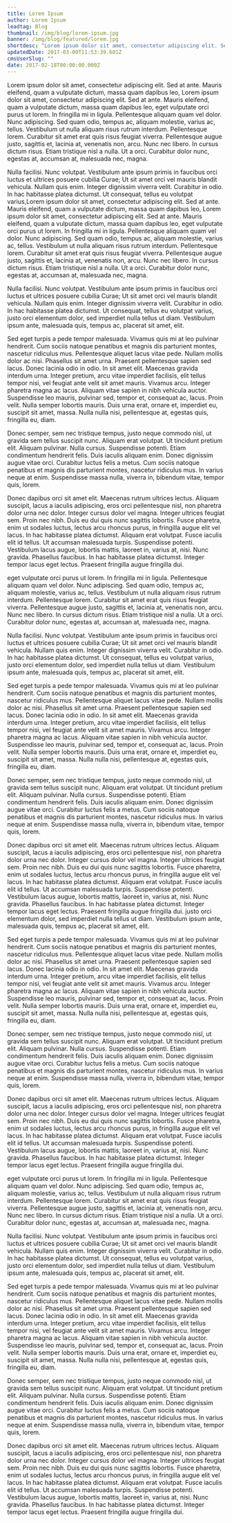 ```yaml
---
title: Lorem Ipsum
author: Lorem Ipsum
leadtag: Blog
thumbnail: /img/blog/lorem-ipsum.jpg
banner: /img/blog/featured/lorem.jpg
shortdesc: "Lorem ipsum dolor sit amet, consectetur adipiscing elit. Sed at ante. Mauris eleifend, quam a vulputate dictum, massa quam dapibus leo,   Lorem ipsum dolor sit amet, consectetur adipiscing elit. Sed at ante.\n"
updatedDate: 2017-03-09T11:53:39.601Z
cmsUserSlug: ""
date: 2017-02-18T00:00:00.000Z
---
```


Lorem ipsum dolor sit amet, consectetur adipiscing elit. Sed at ante. Mauris eleifend, quam a vulputate dictum, massa quam dapibus leo,   Lorem ipsum dolor sit amet, consectetur adipiscing elit. Sed at ante. Mauris eleifend, quam a vulputate dictum, massa quam dapibus leo, eget vulputate orci purus ut lorem. In fringilla mi in ligula. Pellentesque aliquam quam vel dolor. Nunc adipiscing. Sed quam odio, tempus ac, aliquam molestie, varius ac, tellus. Vestibulum ut nulla aliquam risus rutrum interdum. Pellentesque lorem. Curabitur sit amet erat quis risus feugiat viverra. Pellentesque augue justo, sagittis et, lacinia at, venenatis non, arcu. Nunc nec libero. In cursus dictum risus. Etiam tristique nisl a nulla. Ut a orci. Curabitur dolor nunc, egestas at, accumsan at, malesuada nec, magna.

Nulla facilisi. Nunc volutpat. Vestibulum ante ipsum primis in faucibus orci luctus et ultrices posuere cubilia Curae; Ut sit amet orci vel mauris blandit vehicula. Nullam quis enim. Integer dignissim viverra velit. Curabitur in odio. In hac habitasse platea dictumst. Ut consequat, tellus eu volutpat varius,Lorem ipsum dolor sit amet, consectetur adipiscing elit. Sed at ante. Mauris eleifend, quam a vulputate dictum, massa quam dapibus leo,   Lorem ipsum dolor sit amet, consectetur adipiscing elit. Sed at ante. Mauris eleifend, quam a vulputate dictum, massa quam dapibus leo, eget vulputate orci purus ut lorem. In fringilla mi in ligula. Pellentesque aliquam quam vel dolor. Nunc adipiscing. Sed quam odio, tempus ac, aliquam molestie, varius ac, tellus. Vestibulum ut nulla aliquam risus rutrum interdum. Pellentesque lorem. Curabitur sit amet erat quis risus feugiat viverra. Pellentesque augue justo, sagittis et, lacinia at, venenatis non, arcu. Nunc nec libero. In cursus dictum risus. Etiam tristique nisl a nulla. Ut a orci. Curabitur dolor nunc, egestas at, accumsan at, malesuada nec, magna.

Nulla facilisi. Nunc volutpat. Vestibulum ante ipsum primis in faucibus orci luctus et ultrices posuere cubilia Curae; Ut sit amet orci vel mauris blandit vehicula. Nullam quis enim. Integer dignissim viverra velit. Curabitur in odio. In hac habitasse platea dictumst. Ut consequat, tellus eu volutpat varius, justo orci elementum dolor, sed imperdiet nulla tellus ut diam. Vestibulum ipsum ante, malesuada quis, tempus ac, placerat sit amet, elit.

Sed eget turpis a pede tempor malesuada. Vivamus quis mi at leo pulvinar hendrerit. Cum sociis natoque penatibus et magnis dis parturient montes, nascetur ridiculus mus. Pellentesque aliquet lacus vitae pede. Nullam mollis dolor ac nisi. Phasellus sit amet urna. Praesent pellentesque sapien sed lacus. Donec lacinia odio in odio. In sit amet elit. Maecenas gravida interdum urna. Integer pretium, arcu vitae imperdiet facilisis, elit tellus tempor nisi, vel feugiat ante velit sit amet mauris. Vivamus arcu. Integer pharetra magna ac lacus. Aliquam vitae sapien in nibh vehicula auctor. Suspendisse leo mauris, pulvinar sed, tempor et, consequat ac, lacus. Proin velit. Nulla semper lobortis mauris. Duis urna erat, ornare et, imperdiet eu, suscipit sit amet, massa. Nulla nulla nisi, pellentesque at, egestas quis, fringilla eu, diam.

Donec semper, sem nec tristique tempus, justo neque commodo nisl, ut gravida sem tellus suscipit nunc. Aliquam erat volutpat. Ut tincidunt pretium elit. Aliquam pulvinar. Nulla cursus. Suspendisse potenti. Etiam condimentum hendrerit felis. Duis iaculis aliquam enim. Donec dignissim augue vitae orci. Curabitur luctus felis a metus. Cum sociis natoque penatibus et magnis dis parturient montes, nascetur ridiculus mus. In varius neque at enim. Suspendisse massa nulla, viverra in, bibendum vitae, tempor quis, lorem.

Donec dapibus orci sit amet elit. Maecenas rutrum ultrices lectus. Aliquam suscipit, lacus a iaculis adipiscing, eros orci pellentesque nisl, non pharetra dolor urna nec dolor. Integer cursus dolor vel magna. Integer ultrices feugiat sem. Proin nec nibh. Duis eu dui quis nunc sagittis lobortis. Fusce pharetra, enim ut sodales luctus, lectus arcu rhoncus purus, in fringilla augue elit vel lacus. In hac habitasse platea dictumst. Aliquam erat volutpat. Fusce iaculis elit id tellus. Ut accumsan malesuada turpis. Suspendisse potenti. Vestibulum lacus augue, lobortis mattis, laoreet in, varius at, nisi. Nunc gravida. Phasellus faucibus. In hac habitasse platea dictumst. Integer tempor lacus eget lectus. Praesent fringilla augue fringilla dui.

  eget vulputate orci purus ut lorem. In fringilla mi in ligula. Pellentesque aliquam quam vel dolor. Nunc adipiscing. Sed quam odio, tempus ac, aliquam molestie, varius ac, tellus. Vestibulum ut nulla aliquam risus rutrum interdum. Pellentesque lorem. Curabitur sit amet erat quis risus feugiat viverra. Pellentesque augue justo, sagittis et, lacinia at, venenatis non, arcu. Nunc nec libero. In cursus dictum risus. Etiam tristique nisl a nulla. Ut a orci. Curabitur dolor nunc, egestas at, accumsan at, malesuada nec, magna.

Nulla facilisi. Nunc volutpat. Vestibulum ante ipsum primis in faucibus orci luctus et ultrices posuere cubilia Curae; Ut sit amet orci vel mauris blandit vehicula. Nullam quis enim. Integer dignissim viverra velit. Curabitur in odio. In hac habitasse platea dictumst. Ut consequat, tellus eu volutpat varius, justo orci elementum dolor, sed imperdiet nulla tellus ut diam. Vestibulum ipsum ante, malesuada quis, tempus ac, placerat sit amet, elit.

Sed eget turpis a pede tempor malesuada. Vivamus quis mi at leo pulvinar hendrerit. Cum sociis natoque penatibus et magnis dis parturient montes, nascetur ridiculus mus. Pellentesque aliquet lacus vitae pede. Nullam mollis dolor ac nisi. Phasellus sit amet urna. Praesent pellentesque sapien sed lacus. Donec lacinia odio in odio. In sit amet elit. Maecenas gravida interdum urna. Integer pretium, arcu vitae imperdiet facilisis, elit tellus tempor nisi, vel feugiat ante velit sit amet mauris. Vivamus arcu. Integer pharetra magna ac lacus. Aliquam vitae sapien in nibh vehicula auctor. Suspendisse leo mauris, pulvinar sed, tempor et, consequat ac, lacus. Proin velit. Nulla semper lobortis mauris. Duis urna erat, ornare et, imperdiet eu, suscipit sit amet, massa. Nulla nulla nisi, pellentesque at, egestas quis, fringilla eu, diam.

Donec semper, sem nec tristique tempus, justo neque commodo nisl, ut gravida sem tellus suscipit nunc. Aliquam erat volutpat. Ut tincidunt pretium elit. Aliquam pulvinar. Nulla cursus. Suspendisse potenti. Etiam condimentum hendrerit felis. Duis iaculis aliquam enim. Donec dignissim augue vitae orci. Curabitur luctus felis a metus. Cum sociis natoque penatibus et magnis dis parturient montes, nascetur ridiculus mus. In varius neque at enim. Suspendisse massa nulla, viverra in, bibendum vitae, tempor quis, lorem.

Donec dapibus orci sit amet elit. Maecenas rutrum ultrices lectus. Aliquam suscipit, lacus a iaculis adipiscing, eros orci pellentesque nisl, non pharetra dolor urna nec dolor. Integer cursus dolor vel magna. Integer ultrices feugiat sem. Proin nec nibh. Duis eu dui quis nunc sagittis lobortis. Fusce pharetra, enim ut sodales luctus, lectus arcu rhoncus purus, in fringilla augue elit vel lacus. In hac habitasse platea dictumst. Aliquam erat volutpat. Fusce iaculis elit id tellus. Ut accumsan malesuada turpis. Suspendisse potenti. Vestibulum lacus augue, lobortis mattis, laoreet in, varius at, nisi. Nunc gravida. Phasellus faucibus. In hac habitasse platea dictumst. Integer tempor lacus eget lectus. Praesent fringilla augue fringilla dui. justo orci elementum dolor, sed imperdiet nulla tellus ut diam. Vestibulum ipsum ante, malesuada quis, tempus ac, placerat sit amet, elit.

Sed eget turpis a pede tempor malesuada. Vivamus quis mi at leo pulvinar hendrerit. Cum sociis natoque penatibus et magnis dis parturient montes, nascetur ridiculus mus. Pellentesque aliquet lacus vitae pede. Nullam mollis dolor ac nisi. Phasellus sit amet urna. Praesent pellentesque sapien sed lacus. Donec lacinia odio in odio. In sit amet elit. Maecenas gravida interdum urna. Integer pretium, arcu vitae imperdiet facilisis, elit tellus tempor nisi, vel feugiat ante velit sit amet mauris. Vivamus arcu. Integer pharetra magna ac lacus. Aliquam vitae sapien in nibh vehicula auctor. Suspendisse leo mauris, pulvinar sed, tempor et, consequat ac, lacus. Proin velit. Nulla semper lobortis mauris. Duis urna erat, ornare et, imperdiet eu, suscipit sit amet, massa. Nulla nulla nisi, pellentesque at, egestas quis, fringilla eu, diam.

Donec semper, sem nec tristique tempus, justo neque commodo nisl, ut gravida sem tellus suscipit nunc. Aliquam erat volutpat. Ut tincidunt pretium elit. Aliquam pulvinar. Nulla cursus. Suspendisse potenti. Etiam condimentum hendrerit felis. Duis iaculis aliquam enim. Donec dignissim augue vitae orci. Curabitur luctus felis a metus. Cum sociis natoque penatibus et magnis dis parturient montes, nascetur ridiculus mus. In varius neque at enim. Suspendisse massa nulla, viverra in, bibendum vitae, tempor quis, lorem.

Donec dapibus orci sit amet elit. Maecenas rutrum ultrices lectus. Aliquam suscipit, lacus a iaculis adipiscing, eros orci pellentesque nisl, non pharetra dolor urna nec dolor. Integer cursus dolor vel magna. Integer ultrices feugiat sem. Proin nec nibh. Duis eu dui quis nunc sagittis lobortis. Fusce pharetra, enim ut sodales luctus, lectus arcu rhoncus purus, in fringilla augue elit vel lacus. In hac habitasse platea dictumst. Aliquam erat volutpat. Fusce iaculis elit id tellus. Ut accumsan malesuada turpis. Suspendisse potenti. Vestibulum lacus augue, lobortis mattis, laoreet in, varius at, nisi. Nunc gravida. Phasellus faucibus. In hac habitasse platea dictumst. Integer tempor lacus eget lectus. Praesent fringilla augue fringilla dui.

  eget vulputate orci purus ut lorem. In fringilla mi in ligula. Pellentesque aliquam quam vel dolor. Nunc adipiscing. Sed quam odio, tempus ac, aliquam molestie, varius ac, tellus. Vestibulum ut nulla aliquam risus rutrum interdum. Pellentesque lorem. Curabitur sit amet erat quis risus feugiat viverra. Pellentesque augue justo, sagittis et, lacinia at, venenatis non, arcu. Nunc nec libero. In cursus dictum risus. Etiam tristique nisl a nulla. Ut a orci. Curabitur dolor nunc, egestas at, accumsan at, malesuada nec, magna.

Nulla facilisi. Nunc volutpat. Vestibulum ante ipsum primis in faucibus orci luctus et ultrices posuere cubilia Curae; Ut sit amet orci vel mauris blandit vehicula. Nullam quis enim. Integer dignissim viverra velit. Curabitur in odio. In hac habitasse platea dictumst. Ut consequat, tellus eu volutpat varius, justo orci elementum dolor, sed imperdiet nulla tellus ut diam. Vestibulum ipsum ante, malesuada quis, tempus ac, placerat sit amet, elit.

Sed eget turpis a pede tempor malesuada. Vivamus quis mi at leo pulvinar hendrerit. Cum sociis natoque penatibus et magnis dis parturient montes, nascetur ridiculus mus. Pellentesque aliquet lacus vitae pede. Nullam mollis dolor ac nisi. Phasellus sit amet urna. Praesent pellentesque sapien sed lacus. Donec lacinia odio in odio. In sit amet elit. Maecenas gravida interdum urna. Integer pretium, arcu vitae imperdiet facilisis, elit tellus tempor nisi, vel feugiat ante velit sit amet mauris. Vivamus arcu. Integer pharetra magna ac lacus. Aliquam vitae sapien in nibh vehicula auctor. Suspendisse leo mauris, pulvinar sed, tempor et, consequat ac, lacus. Proin velit. Nulla semper lobortis mauris. Duis urna erat, ornare et, imperdiet eu, suscipit sit amet, massa. Nulla nulla nisi, pellentesque at, egestas quis, fringilla eu, diam.

Donec semper, sem nec tristique tempus, justo neque commodo nisl, ut gravida sem tellus suscipit nunc. Aliquam erat volutpat. Ut tincidunt pretium elit. Aliquam pulvinar. Nulla cursus. Suspendisse potenti. Etiam condimentum hendrerit felis. Duis iaculis aliquam enim. Donec dignissim augue vitae orci. Curabitur luctus felis a metus. Cum sociis natoque penatibus et magnis dis parturient montes, nascetur ridiculus mus. In varius neque at enim. Suspendisse massa nulla, viverra in, bibendum vitae, tempor quis, lorem.

Donec dapibus orci sit amet elit. Maecenas rutrum ultrices lectus. Aliquam suscipit, lacus a iaculis adipiscing, eros orci pellentesque nisl, non pharetra dolor urna nec dolor. Integer cursus dolor vel magna. Integer ultrices feugiat sem. Proin nec nibh. Duis eu dui quis nunc sagittis lobortis. Fusce pharetra, enim ut sodales luctus, lectus arcu rhoncus purus, in fringilla augue elit vel lacus. In hac habitasse platea dictumst. Aliquam erat volutpat. Fusce iaculis elit id tellus. Ut accumsan malesuada turpis. Suspendisse potenti. Vestibulum lacus augue, lobortis mattis, laoreet in, varius at, nisi. Nunc gravida. Phasellus faucibus. In hac habitasse platea dictumst. Integer tempor lacus eget lectus. Praesent fringilla augue fringilla dui.